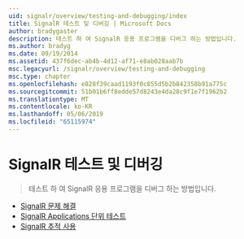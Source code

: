 ```yaml
---
uid: signalr/overview/testing-and-debugging/index
title: SignalR 테스트 및 디버깅 | Microsoft Docs
author: bradygaster
description: 테스트 하 여 SignalR 응용 프로그램을 디버그 하는 방법입니다.
ms.author: bradyg
ms.date: 09/19/2014
ms.assetid: 437f6dec-ab4b-4d12-af71-e8ab028aab7b
msc.legacyurl: /signalr/overview/testing-and-debugging
msc.type: chapter
ms.openlocfilehash: e828f39caad1193f0c855d5b2b842358b91a775c
ms.sourcegitcommit: 51b01b6ff8edde57d8243e4da28c9f1e7f1962b2
ms.translationtype: MT
ms.contentlocale: ko-KR
ms.lasthandoff: 05/06/2019
ms.locfileid: "65115974"
---
```

# <a name="signalr-testing-and-debugging"></a>SignalR 테스트 및 디버깅

> 테스트 하 여 SignalR 응용 프로그램을 디버그 하는 방법입니다.

- [SignalR 문제 해결](troubleshooting.md)
- [SignalR Applications 단위 테스트 ](unit-testing-signalr-applications.md)
- [SignalR 추적 사용](enabling-signalr-tracing.md)
